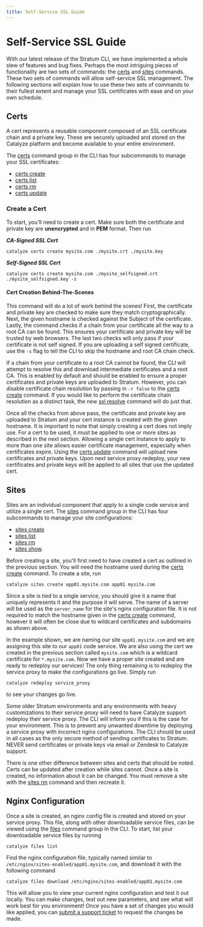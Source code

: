 ```yaml
---
title: Self-Service SSL Guide
---
```


# Self-Service SSL Guide

With our latest release of the Stratum CLI, we have implemented a whole slew of features and bug fixes. Perhaps the most intriguing pieces of functionality are two sets of commands: the [certs](https://resources.catalyze.io/paas/cli/sections/certs/) and [sites](https://resources.catalyze.io/paas/cli/sections/sites/) commands. These two sets of commands will allow self-service SSL management. The following sections will explain how to use these two sets of commands to their fullest extent and manage your SSL certificates with ease and on your own schedule.

## Certs

A cert represents a reusable component composed of an SSL certificate chain and a private key. These are securely uploaded and stored on the Catalyze platform and become available to your entire environment.

The [certs](https://resources.catalyze.io/paas/cli/sections/certs/) command group in the CLI has four subcommands to manage your SSL certificates:

- [certs create](/paas/paas-cli-reference/certs-create/)
- [certs list](/paas/paas-cli-reference/certs-list/)
- [certs rm](/paas/paas-cli-reference/certs-rm/)
- [certs update](/paas/paas-cli-reference/certs-update/)

### Create a Cert

To start, you'll need to create a cert. Make sure both the certificate and private key are **unencrypted** and in **PEM** format. Then run

***CA-Signed SSL Cert***
```
catalyze certs create mysite.com ./mysite.crt ./mysite.key
```
***Self-Signed SSL Cert***
```
catalyze certs create mysite.com ./mysite_selfsigned.crt ./mysite_selfsigned.key -s
```

#### Cert Creation Behind-The-Scenes

This command will do a lot of work behind the scenes! First, the certificate and private key are checked to make sure they match cryptographically. Next, the given hostname is checked against the Subject of the certificate. Lastly, the command checks if a chain from your certificate all the way to a root CA can be found. This ensures your certificate and private key will be trusted by web browsers. The last two checks will only pass if your certificate is not self signed. If you are uploading a self signed certificate, use the `-s` flag to tell the CLI to skip the hostname and root CA chain check.

If a chain from your certificate to a root CA cannot be found, the CLI will attempt to resolve this and download intermediate certificates and a root CA. This is enabled by default and should be enabled to ensure a proper certificates and private keys are uploaded to Stratum. However, you can disable certificate chain resolution by passing in `-r false` to the [certs create](/paas/paas-cli-reference/certs-create/) command. If you would like to perform the certificate chain resolution as a distinct task, the new [ssl resolve](/paas/paas-cli-reference/ssl-resolve/) command will do just that.

Once all the checks from above pass, the certificate and private key are uploaded to Stratum and your cert instance is created with the given hostname. It is important to note that simply creating a cert does not imply use. For a cert to be used, it must be applied to one or more sites as described in the next section. Allowing a single cert instance to apply to more than one site allows easier certificate management, especially when certificates expire. Using the [certs update](/paas/paas-cli-reference/certs-update/) command will upload new certificates and private keys. Upon next service proxy redeploy, your new certificates and private keys will be applied to all sites that use the updated cert.

## Sites

Sites are an individual component that apply to a single code service and utilize a single cert. The [sites](/paas/paas-cli-reference/sites/) command group in the CLI has four subcommands to manage your site configurations:
- [sites create](/paas/paas-cli-reference/sites-create/)
- [sites list](/paas/paas-cli-reference/sites-list/)
- [sites rm](/paas/paas-cli-reference/sites-rm/)
- [sites show](/paas/paas-cli-reference/sites-show/).

Before creating a site, you'll first need to have created a cert as outlined in the previous section. You will need the hostname used during the [certs create](/paas/paas-cli-reference/certs-create/) command. To create a site, run

```
catalyze sites create app01.mysite.com app01 mysite.com
```

Since a site is tied to a single service, you should give it a name that uniquely represents it and the purpose it will serve. The name of a server will be used as the `server_name` for the site's nginx configuration file. It is not required to match the hostname given in the [certs create](/paas/paas-cli-reference/certs-create/) command, however it will often be close due to wildcard certificates and subdomains as shown above.

In the example shown, we are naming our site `app01.mysite.com` and we are assigning this site to our `app01` code service. We are also using the cert we created in the previous section called `mysite.com` which is a wildcard certificate for `*.mysite.com`. Now we have a proper site created and are ready to redeploy our services! The only thing remaining is to redeploy the service proxy to make the configurations go live. Simply run

```
catalyze redeploy service_proxy
```

to see your changes go live. 

Some older Stratum environments and any environments with heavy customizations to their service proxy will need to have Catalyze support redeploy their service proxy.  The CLI will inform you if this is the case for your environment.  This is to prevent any unwanted downtime by deploying a service proxy with incorrect nginx configurations.  The CLI should be used in all cases as the only secure method of sending certificates to Stratum.  NEVER send certificates or private keys via email or Zendesk to Catalyze support.

There is one other difference between sites and certs that should be noted. Certs can be updated after creation while sites cannot. Once a site is created, no information about it can be changed. You must remove a site with the [sites rm](/paas/paas-cli-reference/sites-rm/) command and then recreate it.

## Nginx Configuration

Once a site is created, an nginx config file is created and stored on your service proxy. This file, along with other downloadable service files, can be viewed using the [files](/paas/paas-cli-reference/files/) command group in the CLI. To start, list your downloadable service files by running

```
catalyze files list
```

Find the nginx configuration file, typically named similar to `/etc/nginx/sites-enabled/app01.mysite.com`, and download it with the following command

```
catalyze files download /etc/nginx/sites-enabled/app01.mysite.com
```

This will allow you to view your current nginx configuration and test it out locally. You can make changes, test out new parameters, and see what will work best for you environment! Once you have a set of changes you would like applied, you can [submit a support ticket](https://catalyzeio.zendesk.com/) to request the changes be made.
